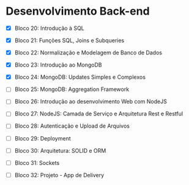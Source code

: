 # Desenvolvimento Back-end

- [X] Bloco 20: Introdução à SQL 

- [X] Bloco 21: Funções SQL, Joins e Subqueries 

- [X] Bloco 22: Normalização e Modelagem de Banco de Dados 

- [X] Bloco 23: Introdução ao MongoDB 

- [X] Bloco 24: MongoDB: Updates Simples e Complexos 

- [ ] Bloco 25: MongoDB: Aggregation Framework 

- [ ] Bloco 26: Introdução ao desenvolvimento Web com NodeJS 

- [ ] Bloco 27: NodeJS: Camada de Serviço e Arquitetura Rest e Restful 

- [ ] Bloco 28: Autenticação e Upload de Arquivos 

- [ ] Bloco 29: Deployment 

- [ ] Bloco 30: Arquitetura: SOLID e ORM 

- [ ] Bloco 31: Sockets 

- [ ] Bloco 32: Projeto - App de Delivery 
